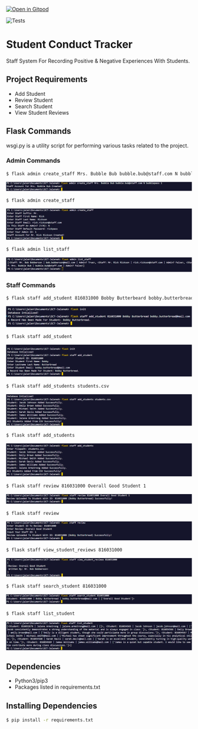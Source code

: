 [![Open in Gitpod](https://gitpod.io/button/open-in-gitpod.svg)](https://gitpod.io/#https://github.com/JaleneA/SCT-JaleneA)

![Tests](https://github.com/uwidcit/flaskmvc/actions/workflows/dev.yml/badge.svg)

# Student Conduct Tracker
Staff System For Recording Positive & Negative Experiences With Students.

## Project Requirements
* Add Student
* Review Student
* Search Student
* View Student Reviews

## Flask Commands
wsgi.py is a utility script for performing various tasks related to the project.

### Admin Commands
```bash
$ flask admin create_staff Mrs. Bubble Bub bubble.bub@staff.com N bubblepass 1
```
![Screenshot1](./img/createstaff1.png)

```bash
$ flask admin create_staff 
```
![Screenshot2](./img/createstaff2.png)

```bash
$ flask admin list_staff 
```
![Screenshot3](./img/liststaff.png)

### Staff Commands
```bash
$ flask staff add_student 816031000 Bobby Butterbeard bobby.butterbread@mail.com
```
![Screenshot4](./img/addstudent1.png)

```bash
$ flask staff add_student
```
![Screenshot5](./img/addstudent2.png)

```bash
$ flask staff add_students students.csv
```
![Screenshot6](./img/addstudents1.png)

```bash
$ flask staff add_students
```
![Screenshot7](./img/addstudents2.png)

```bash
$ flask staff review 816031000 Overall Good Student 1
```
![Screenshot8](./img/review1.png)

```bash
$ flask staff review
```
![Screenshot9](./img/review2.png)

```bash
$ flask staff view_student_reviews 816031000
```
![Screenshot10](./img/studentreview.png)

```bash
$ flask staff search_student 816031000
```
![Screenshot11](./img/search.png)

```bash
$ flask staff list_student
```
![Screenshot12](./img/liststudents.png)

## Dependencies
* Python3/pip3
* Packages listed in requirements.txt

## Installing Dependencies
```bash
$ pip install -r requirements.txt
```

